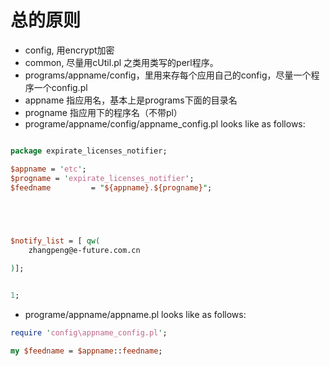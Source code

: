 # 总的原则
+ config, 用encrypt加密
+ common, 尽量用cUtil.pl 之类用类写的perl程序。
+ programs/appname/config，里用来存每个应用自己的config，尽量一个程序一个config.pl
+ appname 指应用名，基本上是programs下面的目录名
+ progname 指应用下的程序名（不带pl）
+ programe/appname/config/appname_config.pl looks like as follows:
```perl

package expirate_licenses_notifier;

$appname = 'etc';
$progname = 'expirate_licenses_notifier';
$feedname         = "${appname}.${progname}";



	

$notify_list = [ qw(
    zhangpeng@e-future.com.cn

)];


1;


```
+ programe/appname/appname.pl looks like as follows:
```perl
require 'config\appname_config.pl';

my $feedname = $appname::feedname;


```
